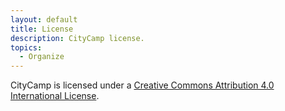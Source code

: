 ```yaml
---
layout: default
title: License
description: CityCamp license.
topics:
  - Organize
---
```


CityCamp is licensed under a <a rel="license" href="http://creativecommons.org/licenses/by/4.0/">Creative Commons Attribution 4.0 International License</a>.
